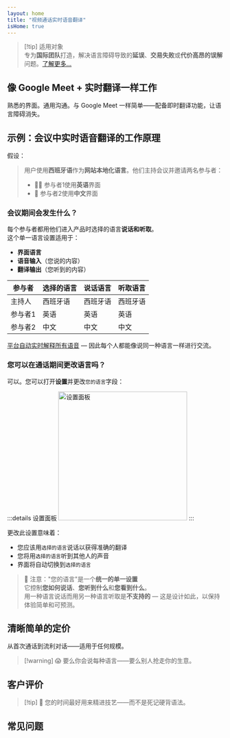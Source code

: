 ```yaml
---
layout: home
title: "视频通话实时语音翻译"
isHome: true
---
```


<script setup>
import HomeHeroSection from './HomeHeroSection.vue'
import HowItWorksSection from './HowItWorksSection.vue'
import PricingPlansSection from './PricingPlansSection.vue'
import FAQSection from './FAQSection.vue'
import HomeFooterSection from './HomeFooterSection.vue'
</script>

<HomeHeroSection />

> [!tip] 适用对象  
> 专为**国际团队**打造，解决语言障碍导致的**延误**、**交易失败**或**代价高昂的误解**问题。[了解更多...](./product/overview/markets)

## 像 Google Meet + 实时翻译一样工作

熟悉的界面。通用沟通。与 Google Meet 一样简单——配备即时翻译功能，让语言障碍消失。

<HowItWorksSection />

<span id="Example"></span>

## 示例：会议中实时语音翻译的工作原理

假设：

> 用户使用**西班牙语**作为**网站本地化语言**。他们主持会议并邀请两名参与者：
>
> - 🧑‍💼 参与者1使用**英语**界面
> - 👩 参与者2使用**中文**界面

### 会议期间会发生什么？

每个参与者都用他们进入产品时选择的语言**说话和听取**。  
这个单一语言设置适用于：

- **界面语言**
- **语音输入**（您说的内容）
- **翻译输出**（您听到的内容）

| 参与者   | 选择的语言 | 说话语言 | 听取语言 |
| -------- | ---------- | -------- | -------- |
| 主持人   | 西班牙语   | 西班牙语 | 西班牙语 |
| 参与者1  | 英语       | 英语     | 英语     |
| 参与者2  | 中文       | 中文     | 中文     |

[平台自动实时解释所有语音](./product/overview/how-it-works) — 因此每个人都能像说同一种语言一样进行交流。

### 您可以在通话期间更改语言吗？

可以。您可以打开**设置**并更改`您的语言`字段：

:::details 设置面板
<img src="/settings.png" alt="设置面板" width="300px" />
:::

更改此设置意味着：

- 您应该用`选择的语言`说话以获得准确的翻译
- 您将用`选择的语言`听到其他人的声音
- 界面将自动切换到`选择的语言`

> 📌 注意："您的语言"是一个**统一的单一设置**  
> 它控制**您如何说话**、**您听到什么**和**您看到什么**。  
> 用一种语言说话而用另一种语言听取是**不支持的** — 这是设计如此，以保持体验简单和可预测。

## 清晰简单的定价

从首次通话到流利对话——适用于任何规模。

<PricingPlansSection />

> [!warning] 😱 要么你会说每种语言——要么别人抢走你的生意。

<span id="Testimonials"></span>

## 客户评价

<AutoScrollTestimonials testimonialsUrl="/testimonials.json"/>

> [!tip] 🥇 您的时间最好用来精进技艺——而不是死记硬背语法。

## 常见问题

<FAQSection />

<HomeFooterSection />